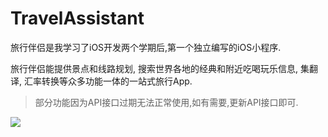 # TravelAssistant

旅行伴侣是我学习了iOS开发两个学期后,第一个独立编写的iOS小程序.

旅行伴侣能提供景点和线路规划, 搜索世界各地的经典和附近吃喝玩乐信息, 集翻译, 汇率转换等众多功能一体的一站式旅行App.

> 部分功能因为API接口过期无法正常使用,如有需要,更新API接口即可.

![](https://ww2.sinaimg.cn/large/006tNc79gy1fcmiowxdz0j30rs22ljxd.jpg)
